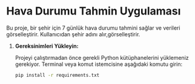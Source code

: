 # Hava Durumu Tahmin Uygulaması

Bu proje, bir şehir için 7 günlük hava durumu tahmini sağlar ve verileri görselleştirir. Kullanıcıdan şehir adını alır,görselleştirir.

1. **Gereksinimleri Yükleyin:**

   Projeyi çalıştırmadan önce gerekli Python kütüphanelerini yüklemeniz gerekiyor. Terminal veya komut istemcisine aşağıdaki komutu girin:

   ```bash
   pip install -r requirements.txt
